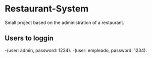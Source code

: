 # Restaurant-System
Small project based on the administration of a restaurant.
## Users to loggin
-(user: admin, password: 1234).
-(user: empleado, password: 1234).
